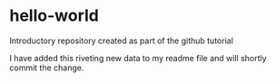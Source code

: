 # hello-world
Introductory repository created as part of the github tutorial

I have added this riveting new data to my readme file and will shortly commit the change.
